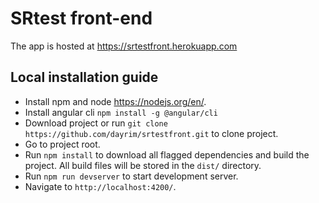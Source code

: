 # SRtest front-end

The app is hosted at https://srtestfront.herokuapp.com

## Local installation guide

- Install npm and node https://nodejs.org/en/.
- Install angular cli `npm install -g @angular/cli`
- Download project or run `git clone https://github.com/dayrim/srtestfront.git` to clone project.
- Go to project root.
- Run `npm install` to download all flagged dependencies and build the project. All build files will be stored in the `dist/` directory.
- Run `npm run devserver` to start development server.
- Navigate to `http://localhost:4200/`.
